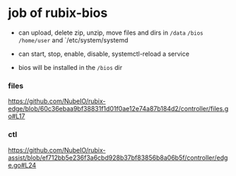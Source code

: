 # job of rubix-bios

- can upload, delete zip, unzip, move files and dirs in `/data` `/bios` `/home/user` and `/etc/system/systemd
- can start, stop, enable, disable, systemctl-reload a service

- bios will be installed in the `/bios` dir

### files
https://github.com/NubeIO/rubix-edge/blob/60c36ebaa9bf38831f1d01f0ae12e74a87b184d2/controller/files.go#L17


### ctl 
https://github.com/NubeIO/rubix-assist/blob/ef712bb5e236f3a6cbd928b37bf83856b8a06b5f/controller/edge.go#L24
